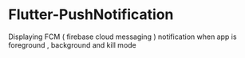 # Flutter-PushNotification
Displaying FCM ( firebase cloud messaging ) notification when app is foreground , background and kill mode 
